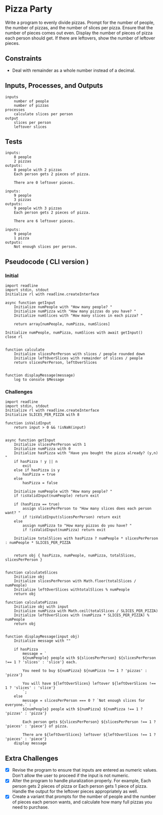 # Pizza Party

Write a program to evenly divide pizzas. Prompt for the number of people, the number of pizzas, and the number of slices per pizza. Ensure that the number of pieces comes out even. Display the number of pieces of pizza each person should get. If there are leftovers, show the number of leftover pieces.

## Constraints

* Deal with remainder as a whole number instead of a decimal.
  
## Inputs, Processes, and Outputs

```text
inputs
    number of people
    number of pizzas
processes
    calculate slices per person
output
    slices per person
    leftover slices
```

## Tests

```text
inputs:
    8 people
    2 pizzas
outputs:
    8 people with 2 pizzas
    Each person gets 2 pieces of pizza.

    There are 0 leftover pieces.

inputs:
    9 people
    3 pizzas
outputs:
    9 people with 3 pizzas
    Each person gets 2 pieces of pizza.

    There are 6 leftover pieces.

inputs:
    9 people
    1 pizza
outputs:
    Not enough slices per person.
```

## Pseudocode ( CLI version )

### Initial
``` text
import readline
import stdin, stdout
Initialize rl with readline.createInterface

async function getInput
    Initialize numPeople with "How many people? "
    Initialize numPizza with "How many pizzas do you have? "
    Initialize numSlices with "How many slices in each pizza? "

    return array[numPeople, numPizza, numSlices] 

Initialize numPeople, numPizza, numSlices with await getInput()
close rl


function calculate 
    Initialize slicesPerPerson with slices / people rounded down
    Initialize leftOverSlices with remainder of slices / people
    return slicesPerPerson, leftOverSlices


function displayMessage(message)
    log to console $Message

```
### Challenges
``` text
import readline
import stdin, stdout
Initialize rl with readline.createInterface
Initialize SLICES_PER_PIZZA with 8

function isValidInput 
    return input > 0 && !isNaN(input)


async function getInput
    Initialize slicesPerPerson with 1
    Initialize numPizza with 0
    Initialize hasPizza with "Have you bought the pizza already? (y,n) "
    if hasPizza ! y || n
        exit
    else if hasPizza is y
        hasPizza = true
    else 
        hasPizza = false

    Initialize numPeople with "How many people? "
    if !isValidInput(numPeople) return exit

    if (hasPizza == true)
        assign slicesPerPerson to "How many slices does each person want? "
        if !isValidInput(slicesPerPerson) return exit
    else 
        assign numPizza to "How many pizzas do you have? "
        if !isValidInput(numPizza) return exit
    
    Initialize totalSlices with hasPizza ? numPeople * slicesPerPerson : numPeople * SLICES_PER_PIZZA


    return obj { hasPizza, numPeople, numPizza, totalSlices, slicesPerPerson }


function calculateSlices
    Initialize obj
    Initialize slicesPerPerson with Math.floor(totalSlices / numPeople)
    Initialize leftOverSlices withtotalSlices % numPeople
    return obj

function calculatePizzas
    Initialize obj with input
    Initialize numPizza with Math.ceil(totalSlices / SLICES_PER_PIZZA)
    Initialize leftOverSlices with (numPizza * SLICES_PER_PIZZA) % numPeople
    return obj


function displayMessage(input obj)
    Initialize message with ""

    if hasPizza 
        message = `
        ${numPeople} people with ${slicesPerPerson} ${slicesPerPerson !== 1 ? 'slices' : 'slice'} each.

        You need to buy ${numPizza} ${numPizza !== 1 ? 'pizzas' : 'pizza'}

        You will have ${leftOverSlices} leftover ${leftOverSlices !== 1 ? 'slices' : 'slice'}
        `;
    else 
        message = slicesPerPerson === 0 ? `Not enough slices for everyone.` : `
        ${numPeople} people with ${numPizza} ${numPizza !== 1 ? 'pizzas' : 'pizza'}

        Each person gets ${slicesPerPerson} ${slicesPerPerson !== 1 ? 'pieces' : 'piece'} of pizza.

        There are ${leftOverSlices} leftover ${leftOverSlices !== 1 ? 'pieces' : 'piece'}
    display message

```
## Extra Challenges
- [x] Revise the program to ensure that inputs are entered as numeric values. Don't allow the user to proceed if the input is not numeric.
- [x] Alter the program to handle pluralization properly. For example, Each person gets 2 pieces of pizza or Each person gets 1 piece of pizza. Handle the output for the leftover pieces appropriately as well.
- [x] Create a variant that prompts for the number of people and the number of pieces each person wants, and calculate how many full pizzas you need to purchase.
